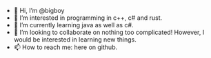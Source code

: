 - 👋 Hi, I’m @bigboy
- 👀 I’m interested in programming in c++, c# and rust.
- 🌱 I’m currently learning java as well as c#.
- 💞️ I’m looking to collaborate on nothing too complicated! However, I would be interested in learning new things.
- 📫 How to reach me: here on github.

